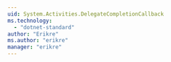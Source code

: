 ```yaml
---
uid: System.Activities.DelegateCompletionCallback
ms.technology: 
  - "dotnet-standard"
author: "Erikre"
ms.author: "erikre"
manager: "erikre"
---
```

